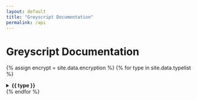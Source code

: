 ```yaml
---
layout: default
title: "Greyscript Documentation"
permalink: /api
---
```

# Greyscript Documentation
{% assign encrypt = site.data.encryption %}
{% for type in site.data.typelist %}
  <details><summary><b>{{ type }}</b></summary>
  {% for func in site.data.functions[type] %}
    {% assign args = site.data.arguments[type][func] %}
    {% assign desc = site.data.descriptions[type][func] %}
    {% assign examples = site.data.examples[type][func] %}
    {% assign returns = site.data.returns[type][func] %}
    {% capture argtext %}
        {% for a in args %}
            {% if a.optional %}
?{{ a.name }}:{{ a.type }},
            {% else %}
{{ a.name }}:{{ a.type }},
            {% endif %}
        {% endfor %})
    {% endcapture %}
    {% capture retdata %}
        {% for r in returns %}
            {% if r.subType %}
{{ r.type }}[{{ r.subType }}] | 
            {% else %}
{{ r.type }} | 
            {% endif %}
        {% endfor %}
    {% endcapture %}
<details><summary>{{ type }}.{{ func }}({{ argdata | slice: 1, argdata | size | minus:2}}) : {{ retdata | slice: 1, retdata | size | minus:3}}</summary>
{{ desc }}
{% comment %}
{% for ex in examples %}
```lua
{{ ex }}
```
    {% endfor %}
    {% endcomment %}
</details>
  {% endfor %}
  </details>
{% endfor %}